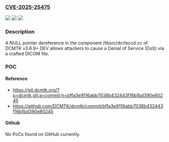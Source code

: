 ### [CVE-2025-25475](https://cve.mitre.org/cgi-bin/cvename.cgi?name=CVE-2025-25475)
![](https://img.shields.io/static/v1?label=Product&message=n%2Fa&color=blue)
![](https://img.shields.io/static/v1?label=Version&message=n%2Fa&color=blue)
![](https://img.shields.io/static/v1?label=Vulnerability&message=n%2Fa&color=brighgreen)

### Description

A NULL pointer dereference in the component /libsrc/dcrleccd.cc of DCMTK v3.6.9+ DEV allows attackers to cause a Denial of Service (DoS) via a crafted DICOM file.

### POC

#### Reference
- https://git.dcmtk.org/?p=dcmtk.git;a=commit;h=bffa3e9116abb7038b432443f16b1bd390e80245
- https://github.com/DCMTK/dcmtk/commit/bffa3e9116abb7038b432443f16b1bd390e80245

#### Github
No PoCs found on GitHub currently.

